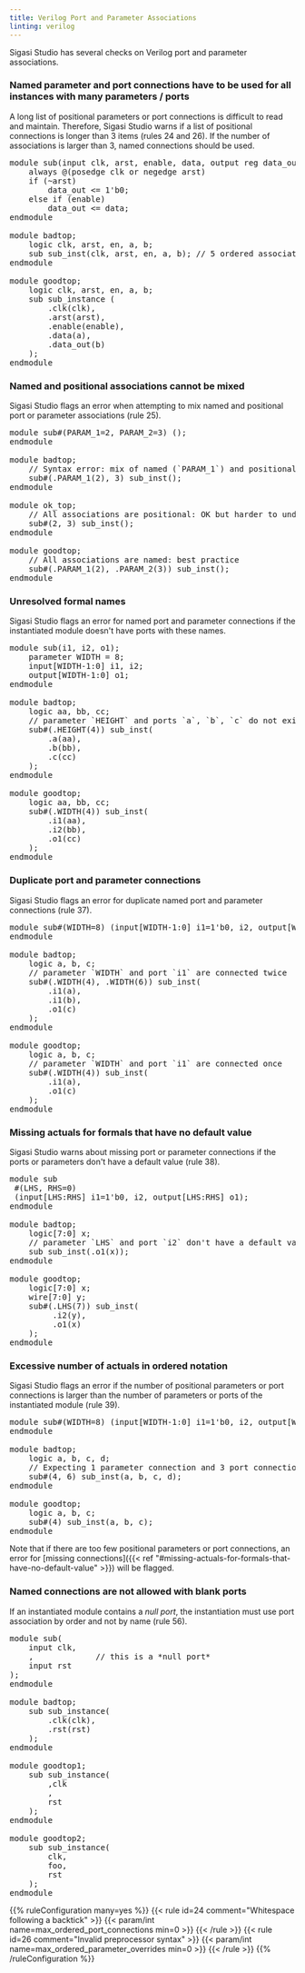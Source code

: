 ```yaml
---
title: Verilog Port and Parameter Associations
linting: verilog
---
```


Sigasi Studio has several checks on Verilog port and parameter associations.

### Named parameter and port connections have to be used for all instances with many parameters / ports

A long list of positional parameters or port connections is difficult to read and maintain. Therefore, Sigasi Studio warns if a
list of positional connections is longer than 3 items (rules 24 and 26). If the number of associations is larger than 3, named connections should be used.

<pre>module sub(input clk, arst, enable, data, output reg data_out);
    always @(posedge clk or negedge arst)
    if (~arst)
        data_out <= 1'b0;
    else if (enable)
        data_out <= data;
endmodule

module badtop;
    logic clk, arst, en, a, b;
    sub sub_inst(<span class="warning">clk, arst, en, a, b</span>); // 5 ordered associations: difficult to read and maintain
endmodule

module goodtop;
    logic clk, arst, en, a, b;
    sub sub_instance (
        <span class="goodcode">.clk(clk)</span>,
        <span class="goodcode">.arst(arst)</span>,
        <span class="goodcode">.enable(enable)</span>,
        <span class="goodcode">.data(a)</span>,
        <span class="goodcode">.data_out(b)</span>
    );
endmodule</pre>

### Named and positional associations cannot be mixed

Sigasi Studio flags an error when attempting to mix named and positional port or parameter associations (rule 25).

<pre>module sub#(PARAM_1=2, PARAM_2=3) ();
endmodule

module badtop;
    // Syntax error: mix of named (`PARAM_1`) and positional (`3`) association
    sub#(<span class="error">.PARAM_1(2), 3</span>) sub_inst();
endmodule

module ok_top;
    // All associations are positional: OK but harder to understand and maintain
    sub#(<span class="warning">2, 3</span>) sub_inst();
endmodule

module goodtop;
    // All associations are named: best practice
    sub#(<span class="goodcode">.PARAM_1(2), .PARAM_2(3)</span>) sub_inst();
endmodule</pre>

### Unresolved formal names

Sigasi Studio flags an error for named port and parameter connections if the instantiated module doesn't have ports with these names.

<pre>module sub(i1, i2, o1);
    parameter WIDTH = 8;
    input[WIDTH-1:0] i1, i2;
    output[WIDTH-1:0] o1;
endmodule

module badtop;
    logic aa, bb, cc;
    // parameter `HEIGHT` and ports `a`, `b`, `c` do not exists in module `sub`
    sub#(.<span class="error">HEIGHT</span>(4)) sub_inst(
        .<span class="error">a</span>(aa),
        .<span class="error">b</span>(bb),
        .<span class="error">c</span>(cc)
    );
endmodule

module goodtop;
    logic aa, bb, cc;
    sub#(.<span class="goodcode">WIDTH</span>(4)) sub_inst(
        .<span class="goodcode">i1</span>(aa),
        .<span class="goodcode">i2</span>(bb),
        .<span class="goodcode">o1</span>(cc)
    );
endmodule</pre>

### Duplicate port and parameter connections

Sigasi Studio flags an error for duplicate named port and parameter connections (rule 37).

<pre>module sub#(WIDTH=8) (input[WIDTH-1:0] i1=1'b0, i2, output[WIDTH-1:0] o1);
endmodule

module badtop;
    logic a, b, c;
    // parameter `WIDTH` and port `i1` are connected twice
    sub#(.<span class="error">WIDTH</span>(4), .<span class="error">WIDTH</span>(6)) sub_inst(
        .<span class="error">i1</span>(a),
        .<span class="error">i1</span>(b),
        .o1(c)
    );
endmodule

module goodtop;
    logic a, b, c;
    // parameter `WIDTH` and port `i1` are connected once
    sub#(<span class="goodcode">.WIDTH(4)</span>) sub_inst(
        <span class="goodcode">.i1(a)</span>,
        .o1(c)
    );
endmodule</pre>

### Missing actuals for formals that have no default value

Sigasi Studio warns about missing port or parameter connections if the ports or parameters don't have a default value (rule 38).

<pre>module sub
 #(LHS, RHS=0)
 (input[LHS:RHS] i1=1'b0, i2, output[LHS:RHS] o1);
endmodule

module badtop;
    logic[7:0] x;
    // parameter `LHS` and port `i2` don't have a default value so they must be connected
    sub <span class="warning">sub_inst(.o1(x))</span>;
endmodule

module goodtop;
    logic[7:0] x;
    wire[7:0] y;
    sub#(<span class="goodcode">.LHS(7)</span>) sub_inst(
         <span class="goodcode">.i2(y)</span>,
         <span class="goodcode">.o1(x)</span>
    );
endmodule</pre>

### Excessive number of actuals in ordered notation

Sigasi Studio flags an error if the number of positional parameters or port connections is larger than the number of parameters or ports of the instantiated module (rule 39).

<pre>module sub#(WIDTH=8) (input[WIDTH-1:0] i1=1'b0, i2, output[WIDTH-1:0] o1);
endmodule

module badtop;
    logic a, b, c, d;
    // Expecting 1 parameter connection and 3 port connections instead of 2 and 4
    sub#(4<span class="error">, 6</span>) sub_inst(a, b, c<span class="error">, d</span>);
endmodule

module goodtop;
    logic a, b, c;
    sub#(<span class="goodcode">4</span>) sub_inst(<span class="goodcode">a, b, c</span>);
endmodule</pre>

Note that if there are too few positional parameters or port connections, an error for [missing connections]({{< ref "#missing-actuals-for-formals-that-have-no-default-value" >}}) will be flagged.

### Named connections are not allowed with blank ports

If an instantiated module contains a *null port*, the instantiation must use port association by order and not by name (rule 56).

<pre>module sub(
	input clk,
	,             // this is a *null port*
	input rst
);
endmodule

module badtop;
    sub sub_instance(
        <span class="warning">.clk(clk)</span>,
        <span class="warning">.rst(rst)</span>
    );
endmodule

module goodtop1;
    sub sub_instance(
        <span class="goodcode">,clk</span>
        <span class="goodcode">,</span>
        <span class="goodcode">rst</span>
    );
endmodule

module goodtop2;
    sub sub_instance(
        <span class="goodcode">clk,</span>
        <span class="goodcode">foo,</span>
        <span class="goodcode">rst</span>
    );
endmodule</pre>


{{% ruleConfiguration many=yes %}}
{{< rule id=24 comment="Whitespace following a backtick" >}}
{{< param/int name=max_ordered_port_connections min=0 >}}
{{< /rule >}}
{{< rule id=26 comment="Invalid preprocessor syntax" >}}
{{< param/int name=max_ordered_parameter_overrides min=0 >}}
{{< /rule >}}
{{% /ruleConfiguration %}}

<!-- 25, 37, and 39 not configurable -->
<!-- 38 and 56 not configurable in preferences, only in file -->